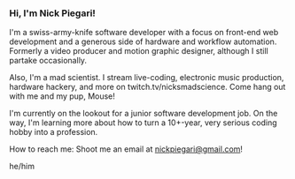 ### Hi, I'm Nick Piegari!

I'm a swiss-army-knife software developer with a focus on front-end web development and a generous side of hardware and workflow automation.  Formerly a video producer and motion graphic designer, although I still partake occasionally.

Also, I'm a mad scientist.  I stream live-coding, electronic music production, hardware hackery, and more on twitch.tv/nicksmadscience.  Come hang out with me and my pup, Mouse!

I'm currently on the lookout for a junior software development job.  On the way, I'm learning more about how to turn a 10+-year, very serious coding hobby into a profession.

How to reach me:  Shoot me an email at nickpiegari@gmail.com!

he/him

<!--
**nicksmadscience/nicksmadscience** is a ✨ _special_ ✨ repository because its `README.md` (this file) appears on your GitHub profile.

Here are some ideas to get you started:

- 🔭 I’m currently working on ...
- 🌱 I’m currently learning ...
- 👯 I’m looking to collaborate on ...
- 🤔 I’m looking for help with ...
- 💬 Ask me about ...
- 📫 How to reach me: ...
- 😄 Pronouns: ...
- ⚡ Fun fact: ...
-->
